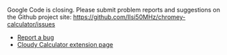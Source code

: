 Google Code is closing. Please submit problem reports and suggestions on the Github project site: https://github.com/IIsi50MHz/chromey-calculator/issues

  * [Report a bug](https://github.com/IIsi50MHz/chromey-calculator/issues)
  * [Cloudy Calculator extension page](https://chrome.google.com/extensions/detail/acgimceffoceigocablmjdpebeodphgc)